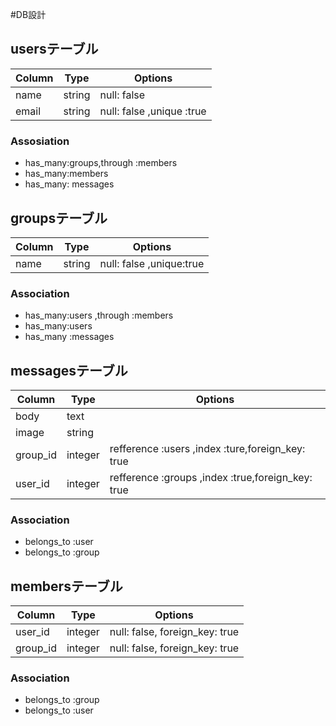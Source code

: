 #DB設計

## usersテーブル

|Column|Type|Options|
|------|----|-------|
|name|string|null: false|
|email|string|null: false ,unique :true|

### Assosiation
- has_many:groups,through :members
- has_many:members
- has_many: messages

## groupsテーブル
|Column|Type|Options|
|------|----|-------|
|name|string|null: false ,unique:true|

### Association
- has_many:users ,through :members
- has_many:users
- has_many :messages

## messagesテーブル
|Column|Type|Options|
|------|----|-------|
|body|text||
|image|string||
|group_id|integer|refference :users ,index :ture,foreign_key: true|
|user_id|integer|refference :groups ,index :true,foreign_key: true|

### Association
- belongs_to :user
- belongs_to :group

## membersテーブル
|Column|Type|Options|
|------|----|-------|
|user_id|integer|null: false, foreign_key: true|
|group_id|integer|null: false, foreign_key: true|

### Association
- belongs_to :group
- belongs_to :user
